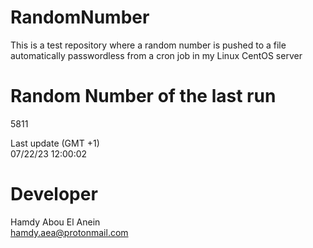# RandomNumber    
This is a test repository where a random number is pushed to a file automatically passwordless from a cron job in my Linux CentOS server    
# Random Number of the last run   
5811
      
Last update (GMT +1)    
07/22/23 12:00:02
# Developer    
Hamdy Abou El Anein   
hamdy.aea@protonmail.com
